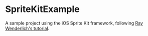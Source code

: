 SpriteKitExample
================

A sample project using the iOS Sprite Kit framework, following [Ray Wenderlich's tutorial][1].

[1]: http://www.raywenderlich.com/42699/spritekit-tutorial-for-beginners
